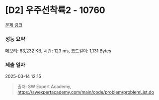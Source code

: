 # [D2] 우주선착륙2 - 10760 

[문제 링크](https://swexpertacademy.com/main/code/problem/problemDetail.do?contestProbId=AXSHJueab1oDFAQT) 

### 성능 요약

메모리: 63,232 KB, 시간: 123 ms, 코드길이: 1,131 Bytes

### 제출 일자

2025-03-14 12:15



> 출처: SW Expert Academy, https://swexpertacademy.com/main/code/problem/problemList.do